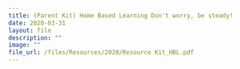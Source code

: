```yaml
---
title: (Parent Kit) Home Based Learning Don't worry, be steady!
date: 2020-03-31
layout: file
description: ""
image: ""
file_url: /files/Resources/2020/Resource Kit_HBL.pdf
---
```

